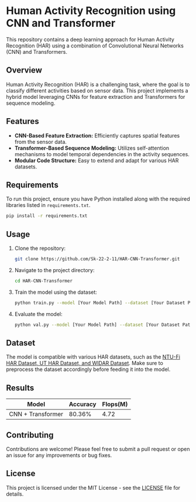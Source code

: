 
# Human Activity Recognition using CNN and Transformer

This repository contains a deep learning approach for Human Activity Recognition (HAR) using a combination of Convolutional Neural Networks (CNN) and Transformers.

## Overview

Human Activity Recognition (HAR) is a challenging task, where the goal is to classify different activities based on sensor data. This project implements a hybrid model leveraging CNNs for feature extraction and Transformers for sequence modeling.

## Features

- **CNN-Based Feature Extraction:** Efficiently captures spatial features from the sensor data.
- **Transformer-Based Sequence Modeling:** Utilizes self-attention mechanisms to model temporal dependencies in the activity sequences.
- **Modular Code Structure:** Easy to extend and adapt for various HAR datasets.

## Requirements

To run this project, ensure you have Python installed along with the required libraries listed in `requirements.txt`.

```bash
pip install -r requirements.txt
```

## Usage

1. Clone the repository:

    ```bash
    git clone https://github.com/Sk-22-2-11/HAR-CNN-Transformer.git
    ```

2. Navigate to the project directory:

    ```bash
    cd HAR-CNN-Transformer
    ```

3. Train the model using the dataset:

    ```bash
    python train.py --model [Your Model Path] --dataset [Your Dataset Path]
    ```

4. Evaluate the model:

    ```bash
    python val.py --model [Your Model Path] --dataset [Your Dataset Path]
    ```

## Dataset

The model is compatible with various HAR datasets, such as the [NTU-Fi HAR Dataset, UT HAR Dataset, and WIDAR Dataset](https://drive.google.com/drive/folders/13qxmFQ-h8ei2m7EbBQOCxCHZJ_cDJGFY?usp=sharing). Make sure to preprocess the dataset accordingly before feeding it into the model.

## Results

| Model      | Accuracy | Flops(M) |
|------------|----------|----------|
| CNN + Transformer | 80.36%   | 4.72   |

## Contributing

Contributions are welcome! Please feel free to submit a pull request or open an issue for any improvements or bug fixes.

## License

This project is licensed under the MIT License - see the [LICENSE](https://github.com/Sk-22-2-11/HAR-CNN-Transformer/blob/main/LICENSE) file for details.
